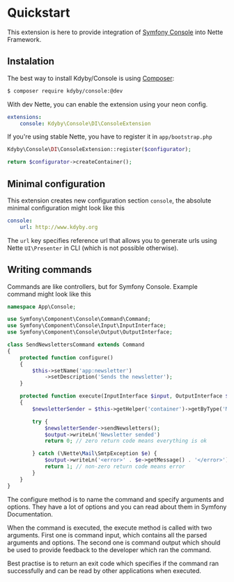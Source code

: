 Quickstart
==========

This extension is here to provide integration of [Symfony Console](https://github.com/symfony/console) into Nette Framework.


Instalation
-----------

The best way to install Kdyby/Console is using  [Composer](http://getcomposer.org/):

```sh
$ composer require kdyby/console:@dev
```

With dev Nette, you can enable the extension using your neon config.

```yml
extensions:
	console: Kdyby\Console\DI\ConsoleExtension
```

If you're using stable Nette, you have to register it in `app/bootstrap.php`

```php
Kdyby\Console\DI\ConsoleExtension::register($configurator);

return $configurator->createContainer();
```


Minimal configuration
---------------------

This extension creates new configuration section `console`, the absolute minimal configuration might look like this

```yml
console:
	url: http://www.kdyby.org
```

The `url` key specifies reference url that allows you to generate urls using Nette `UI\Presenter` in CLI (which is not possible otherwise).


Writing commands
----------------

Commands are like controllers, but for Symfony Console. Example command might look like this

```php
namespace App\Console;

use Symfony\Component\Console\Command\Command;
use Symfony\Component\Console\Input\InputInterface;
use Symfony\Component\Console\Output\OutputInterface;

class SendNewslettersCommand extends Command
{
	protected function configure()
	{
		$this->setName('app:newsletter')
			->setDescription('Sends the newsletter');
	}

	protected function execute(InputInterface $input, OutputInterface $output)
	{
		$newsletterSender = $this->getHelper('container')->getByType('Models\NewsletterSender');

		try {
			$newsletterSender->sendNewsletters();
			$output->writeLn('Newsletter sended')
			return 0; // zero return code means everything is ok

		} catch (\Nette\Mail\SmtpException $e) {
			$output->writeLn('<error>' . $e->getMessage() . '</error>')
			return 1; // non-zero return code means error
		}
	}
}
```

The configure method is to name the command and specify arguments and options.
They have a lot of options and you can read about them in Symfony Documentation.

When the command is executed, the execute method is called with two arguments.
First one is command input, which contains all the parsed arguments and options.
The second one is command output which should be used to provide feedback to the developer which ran the command.

Best practise is to return an exit code which specifies if the command ran successfully and can be read by other applications when executed.
